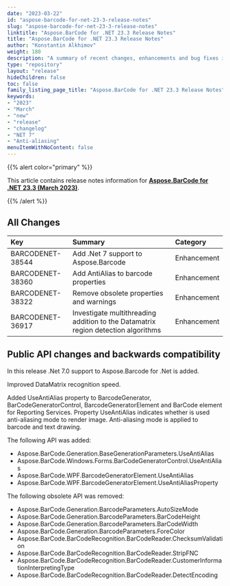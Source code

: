 ```yaml
---
date: "2023-03-22"
id: "aspose-barcode-for-net-23-3-release-notes"
slug: "aspose-barcode-for-net-23-3-release-notes"
linktitle: "Aspose.BarCode for .NET 23.3 Release Notes"
title: "Aspose.BarCode for .NET 23.3 Release Notes"
author: "Konstantin Alkhimov"
weight: 180
description: "A summary of recent changes, enhancements and bug fixes in Aspose.BarCode for .NET 23.3.0 (March 2023) release."
type: "repository"
layout: "release"
hideChildren: false
toc: false
family_listing_page_title: "Aspose.BarCode for .NET 23.3 Release Notes"
keywords:
- "2023"
- "March"
- "new"
- "release"
- "changelog"
- "NET 7"
- "Anti-aliasing"
menuItemWithNoContent: false
---
```


{{% alert color="primary" %}}

This article contains release notes information for [**Aspose.BarCode for .NET 23.3 (March 2023)**](https://releases.aspose.com/barcode/net/new-releases/aspose.barcode-for-.net-23.3/).

{{% /alert %}}
## **All Changes**

|**Key**|**Summary**|**Category**|
| :- | :- | :- |
|BARCODENET-38544|Add .Net 7 support to Aspose.Barcode|Enhancement|
|BARCODENET-38360|Add AntiAlias to barcode properties|Enhancement|
|BARCODENET-38322|Remove obsolete properties and warnings|Enhancement|
|BARCODENET-36917|Investigate multithreading addition to the Datamatrix region detection algorithms|Enhancement|

## Public API changes and backwards compatibility

In this release .Net 7.0 support to Aspose.Barcode for .Net is added.

Improved DataMatrix recognition speed.

Added UseAntiAlias property to BarcodeGenerator, BarCodeGeneratorControl, BarcodeGeneratorElement and BarCode element for Reporting Services. Property UseAntiAlias indicates whether is used anti-aliasing mode to render image. Anti-aliasing mode is applied to barcode and text drawing.

The following API was added:
- Aspose.BarCode.Generation.BaseGenerationParameters.UseAntiAlias
- Aspose.BarCode.Windows.Forms.BarCodeGeneratorControl.UseAntiAlias
- Aspose.BarCode.WPF.BarcodeGeneratorElement.UseAntiAlias
- Aspose.BarCode.WPF.BarcodeGeneratorElement.UseAntiAliasProperty

The following obsolete API was removed:
- Aspose.BarCode.Generation.BarcodeParameters.AutoSizeMode
- Aspose.BarCode.Generation.BarcodeParameters.BarCodeHeight
- Aspose.BarCode.Generation.BarcodeParameters.BarCodeWidth
- Aspose.BarCode.Generation.BarcodeParameters.ForeColor
- Aspose.BarCode.BarCodeRecognition.BarCodeReader.ChecksumValidation
- Aspose.BarCode.BarCodeRecognition.BarCodeReader.StripFNC
- Aspose.BarCode.BarCodeRecognition.BarCodeReader.CustomerInformationInterpretingType
- Aspose.BarCode.BarCodeRecognition.BarCodeReader.DetectEncoding
